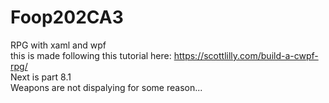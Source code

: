# Foop202CA3
RPG with xaml and wpf  
this is made following this tutorial here: https://scottlilly.com/build-a-cwpf-rpg/  
Next is part 8.1  
Weapons are not dispalying for some reason...
